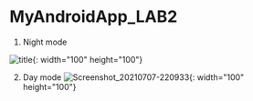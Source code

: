 # MyAndroidApp_LAB2

1. Night mode

![title](https://user-images.githubusercontent.com/63465350/124765146-a6a38e80-df70-11eb-9c35-361cf6cae4d8.png){: width="100" height="100"}

2. Day mode
![Screenshot_20210707-220933](https://user-images.githubusercontent.com/63465350/124765178-adca9c80-df70-11eb-8eea-99a07d64811b.png){: width="100" height="100"}
